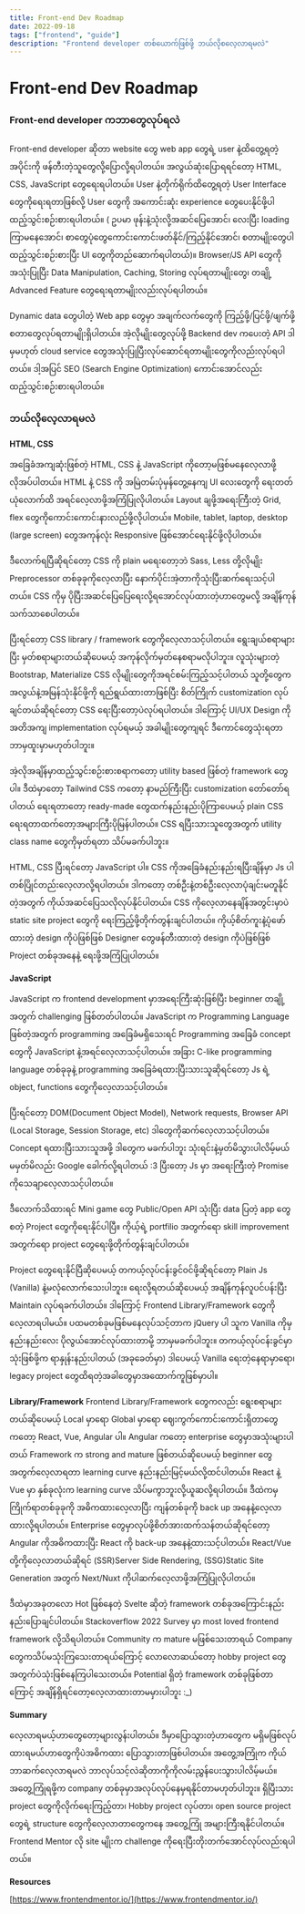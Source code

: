 ```yaml
---
title: Front-end Dev Roadmap
date: 2022-09-18
tags: ["frontend", "guide"]
description: "Frontend developer တစ်ယောက်ဖြစ်ဖို့ ဘယ်လိုစလေ့လာရမလဲ"
---
```


# Front-end Dev Roadmap

### Front-end developer ကဘာတွေလုပ်ရလဲ

Front-end developer ဆိုတာ website တွေ web app တွေရဲ့  user နဲ့ထိတွေ့ရတဲ့အပိုင်းကို ဖန်တီးတဲ့သူတွေလို့ပြောလို့ရပါတယ်။ အလွယ်ဆုံးပြောရရင်တော့ HTML, CSS, JavaScript တွေရေးရပါတယ်။ User နဲ့တိုက်ရိုက်ထိတွေ့ရတဲ့‌ User Interface တွေကိုရေးရတာဖြစ်လို့ User တွေကို အကောင်းဆုံး experience တွေပေးနိုင်ဖို့ပါထည့်သွင်းစဉ်းစားရပါတယ်။ ( ဥပမာ ဖုန်းနဲ့သုံးလို့အဆင်ပြေအောင်၊ လေးပြီး loading ကြာမနေအောင်၊ စာတွေပုံတွေကောင်းကောင်းဖတ်နိုင်/ကြည့်နိုင်အောင်၊ စတာမျိုးတွေပါထည့်သွင်းစဉ်းစားပြီး UI တွေကိုတည်ဆောက်ရပါတယ်)။ Browser/JS  API တွေကိုအသုံးပြုပြီး Data Manipulation, Caching, Storing လုပ်ရတာမျိုးတွေ၊ တချို့  Advanced Feature တွေရေးရတာမျိုးလည်းလုပ်ရပါတယ်။

Dynamic data တွေပါတဲ့ Web app တွေမှာ အချက်လက်တွေကို ကြည့်ဖို့/ပြင်ဖို့/ဖျက်ဖို့ စတာတွေလုပ်ရတာမျိုးရှိပါတယ်။ အဲ့လိုမျိုးတွေလုပ်ဖို့ Backend dev ကပေးတဲ့ API ဒါမှမဟုတ် cloud service တွေအသုံးပြုပြီးလုပ်ဆောင်ရတာမျိုးတွေကိုလည်းလုပ်ရပါတယ်။ ဒါ့အပြင် SEO (Search Engine Optimization) ကောင်းအောင်လည်းထည့်သွင်းစဉ်းစားရပါတယ်။ 

### ဘယ်လိုလေ့လာရမလဲ

**HTML, CSS**

အခြေခံအကျဆုံးဖြစ်တဲ့ HTML, CSS နဲ့ JavaScript ကိုတော့မဖြစ်မနေလေ့လာဖို့လိုအပ်ပါတယ်။ HTML နဲ့ CSS ကို အမြဲတမ်းပုံမှန်တွေ့နေကျ UI လေးတွေကို ရေးတတ်ယုံလောက်ထိ အရင်လေ့လာဖို့အကြံပြုလိုပါတယ်။ Layout ချဖို့အရေးကြီးတဲ့ Grid, flex တွေကိုကောင်းကောင်းနားလည်ဖို့လိုပါတယ်။ Mobile, tablet, laptop, desktop (large screen) တွေအကုန်လုံး Responsive ဖြစ်အောင်ရေးနိုင်ဖို့လိုပါတယ်။ 

ဒီလောက်ရပြီဆိုရင်တော့ CSS ကို plain မရေးတော့ဘဲ Sass, Less တို့လိုမျိုး Preprocessor တစ်ခုခုကိုလေ့လာပြီး နောက်ပိုင်းအဲ့တာကိုသုံးပြီးဆက်ရေးသင့်ပါတယ်။ CSS ကိုမှ ပိုပြီးအဆင်ပြေပြေရေးလို့ရအောင်လုပ်ထားတဲ့ဟာတွေမလို့ အချိန်ကုန်သက်သာစေပါတယ်။ 

ပြီးရင်တော့ CSS library / framework တွေကိုလေ့လာသင့်ပါတယ်။ ရွေးချယ်စရာများပြီး မှတ်စရာများတယ်ဆိုပေမယ့် အကုန်လိုက်မှတ်နေစရာမလိုပါဘူး။ လူသုံးများတဲ့ Bootstrap, Materialize CSS လိုမျိုးတွေကိုအရင်စမ်းကြည့်သင့်ပါတယ် သူတို့တွေက အလွယ်နဲ့အမြန်သုံးနိုင်ဖို့ကို ရည်ရွယ်ထားတာဖြစ်ပြီး စိတ်ကြိုက် customization လုပ်ချင်တယ်ဆိုရင်တော့ CSS ရေးပြီးတော့ပဲလုပ်ရပါတယ်။ ဒါကြောင့် UI/UX Design ကို အတိအကျ implementation လုပ်ရမယ့် အခါမျိုးတွေကျရင် ဒီကောင်တွေသုံးရတာ ဘာမှထူးမှာမဟုတ်ပါဘူး။

အဲ့လိုအချိန်မှာထည့်သွင်းစဉ်းစားစရာကတော့ utility based ဖြစ်တဲ့ framework တွေပါ။ ဒီထဲမှာတော့ Tailwind CSS ကတော့ နာမည်ကြီးပြီး customization တော်တော်ရပါတယ် ရေးရတာတော့ ready-made တွေထက်နည်းနည်းပိုကြာပေမယ့် plain CSS ရေးရတာထက်တော့အများကြီးပိုမြန်ပါတယ်။ CSS ရပြီးသားသူတွေအတွက် utility class name တွေကိုမှတ်ရတာ သိပ်မခက်ပါဘူး။

HTML, CSS ပြီးရင်တော့ JavaScript ပါ။ CSS ကိုအခြေခံနည်းနည်းရပြီးချိန်မှာ Js ပါတစ်ပြိုင်တည်းလေ့လာလို့ရပါတယ်။ ဒါကတော့ တစ်ဦးနဲ့တစ်ဦးလေ့လာပုံချင်းမတူနိုင်တဲ့အတွက် ကိုယ်အဆင်ပြေသလိုလုပ်နိုင်ပါတယ်။ CSS ကိုလေ့လာနေချိန်အတွင်းမှာပဲ static site project တွေကို ရေးကြည့်ဖို့တိုက်တွန်းချင်ပါတယ်။ ကိုယ့်စိတ်ကူးနဲ့ပုံဖော်ထားတဲ့ design ကိုပဲဖြစ်ဖြစ် Designer တွေဖန်တီးထားတဲ့ design ကိုပဲဖြစ်ဖြစ် Project တစ်ခုအနေနဲ့ ရေးဖို့အကြံပြုပါတယ်။

**JavaScript**

JavaScript က frontend development မှာအရေးကြီးဆုံးဖြစ်ပြီး beginner တချို့အတွက် challenging ဖြစ်တတ်ပါတယ်။ JavaScript က Programming Language ဖြစ်တဲ့အတွက် programming အခြေခံမရှိသေးရင် Programming အခြေခံ concept တွေကို JavaScript နဲ့အရင်လေ့လာသင့်ပါတယ်။ အခြား C-like programming language တစ်ခုခုနဲ့ programming အခြေခံရထားပြီးသားသူဆိုရင်တော့ Js ရဲ့ object, functions တွေကိုလေ့လာသင့်ပါတယ်။

ပြီးရင်တော့ DOM(Document Object Model), Network requests, Browser API (Local Storage, Session Storage, etc) ဒါတွေကိုဆက်လေ့လာသင့်ပါတယ်။ Concept ရထားပြီးသားသူအဖို့ ဒါတွေက မခက်ပါဘူး သုံးရင်းနဲ့မှတ်မိသွားပါလိမ့်မယ် မမှတ်မိလည်း Google ခေါက်လို့ရပါတယ် :3 ပြီးတော့ Js မှာ အရေးကြီးတဲ့ Promise ကိုသေချာလေ့လာသင့်ပါတယ်။ 

ဒီလောက်သိထားရင် Mini game တွေ Public/Open API သုံးပြီး data ပြတဲ့ app တွေ စတဲ့ Project တွေကိုရေးနိုင်ပါပြီ။ ကိုယ့်ရဲ့ portfilio အတွက်ရော skill improvement အတွက်ရော project တွေရေးဖို့တိုက်တွန်းချင်ပါတယ်။ 

Project တွေရေးနိုင်ပြီဆိုပေမယ့် တကယ့်လုပ်ငန်းခွင်ဝင်ဖို့ဆိုရင်တော့ Plain Js (Vanilla) နဲ့မလုံလောက်သေးပါဘူး။ ရေးလို့ရတယ်ဆိုပေမယ့် အချိန်ကုန်လူပင်ပန်းပြီး Maintain လုပ်ရခက်ပါတယ်။ ဒါကြောင့် Frontend Library/Framework တွေကိုလေ့လာရပါမယ်။ ပထမတစ်ခုမဖြစ်မနေလုပ်သင့်တာက jQuery ပါ သူက Vanilla ကိုမှနည်းနည်းလေး ပိုလွယ်အောင်လုပ်ထားတာမို့ ဘာမှမခက်ပါဘူး။ တကယ့်လုပ်ငန်းခွင်မှာ သုံးဖြစ်ဖို့က ရာနှုန်းနည်းပါတယ် (အခုခေတ်မှာ) ဒါပေမယ့် Vanilla ရေးတဲ့နေရာမှာရော၊ legacy project တွေထိရတဲ့အခါတွေမှာအထောက်ကူဖြစ်မှာပါ။

**Library/Framework**
Frontend Library/Framework တွေကလည်း ရွေးစရာများတယ်ဆိုပေမယ့် Local မှာရော Global မှာရော ဈေးကွက်ကောင်းကောင်းရှိတာတွေကတော့ React, Vue, Angular ပါ။  Angular ကတော့ enterprise တွေမှာအသုံးများပါတယ် Framework က strong and mature ဖြစ်တယ်ဆိုပေမယ့် beginner တွေအတွက်လေ့လာရတာ learning curve နည်းနည်းမြင့်မယ်လို့ထင်ပါတယ်။ React နဲ့ Vue မှာ နှစ်ခုလုံးက learning curve သိပ်မကွာဘူးလို့ယူဆလို့ရပါတယ်။ ဒီထဲကမှကြိုက်ရာတစ်ခုခုကို အဓိကထားလေ့လာပြီး ကျန်တစ်ခုကို back up အနေနဲ့လေ့လာထားလို့ရပါတယ်။ Enterprise တွေမှာလုပ်ဖို့စိတ်အားထက်သန်တယ်ဆိုရင်တော့ Angular ကိုအဓိကထားပြီး React ကို back-up အနေနဲ့ထားသင့်ပါတယ်။ React/Vue တို့ကိုလေ့လာတယ်ဆိုရင် (SSR)Server Side Rendering, (SSG)Static Site Generation အတွက် Next/Nuxt ကိုပါဆက်လေ့လာဖို့အကြံပြုလိုပါတယ်။ 

ဒီထဲမှာအခုတလော Hot ဖြစ်နေတဲ့ Svelte ဆိုတဲ့ framework တစ်ခုအကြောင်းနည်းနည်းပြောချင်ပါတယ်။ Stackoverflow 2022 Survey မှာ most loved frontend framework လို့သိရပါတယ်။ Community က mature မဖြစ်သေးတာရယ် Company တွေကသိပ်မသုံးကြသေးတာရယ်ကြောင့် လောလောဆယ်တော့ hobby project တွေအတွက်ပဲသုံးဖြစ်နေကြပါသေးတယ်။ Potential ရှိတဲ့ framework တစ်ခုဖြစ်တာကြောင့် အချိန်ရှိရင်တော့လေ့လာထားတာမမှားပါဘူး :_) 

**Summary**

လေ့လာရမယ့်ဟာတွေတော့များလွန်းပါတယ်။ ဒီမှာပြောသွားတဲ့ဟာတွေက မရှိမဖြစ်လုပ်ထားရမယ်ဟာတွေကိုပဲအဓိကထား ပြောသွားတာဖြစ်ပါတယ်။ အတွေ့အကြုံက ကိုယ်ဘာဆက်လေ့လာရမလဲ ဘာလုပ်သင့်လဲဆိုတာကိုကိုလမ်းညွှန်ပေးသွားပါလိမ့်မယ်။ အတွေ့ကြုံရဖို့က company တစ်ခုမှာအလုပ်လုပ်နေမှရနိုင်တာမဟုတ်ပါဘူး။ ရှိပြီးသား project တွေကိုလိုက်ရေးကြည့်တာ၊ Hobby project လုပ်တာ၊ open source project တွေရဲ့ structure တွေကိုလေ့လာတာတွေကနေ အတွေ့ကြုံ အများကြီးရနိုင်ပါတယ်။ Frontend Mentor လို site မျိုးက challenge ကိုရေးပြီးတိုးတက်အောင်လုပ်လည်းရပါတယ်။ 

**Resources**

[https://www.frontendmentor.io/](https://www.frontendmentor.io/)